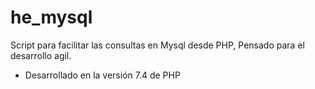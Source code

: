 # he_mysql
 Script para facilitar las consultas en Mysql desde PHP, Pensado para el desarrollo agil.

* Desarrollado en la versión 7.4 de PHP
